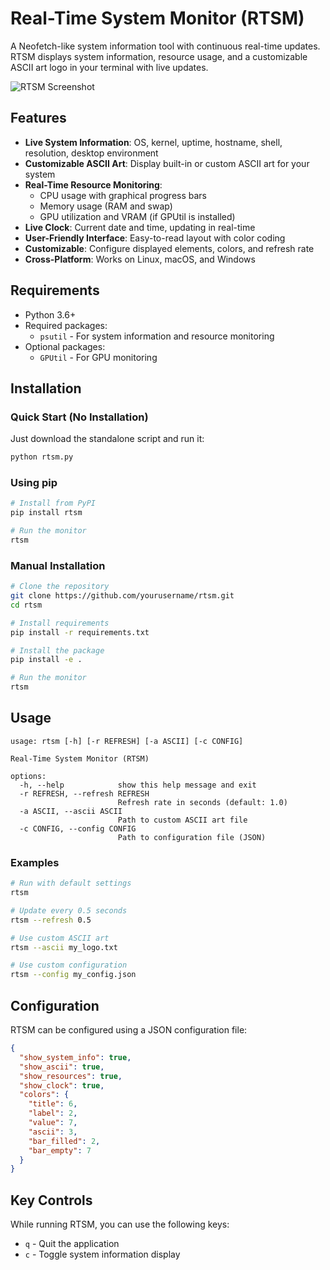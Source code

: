 # Real-Time System Monitor (RTSM)

A Neofetch-like system information tool with continuous real-time updates. RTSM displays system information, resource usage, and a customizable ASCII art logo in your terminal with live updates.

![RTSM Screenshot](https://example.com/screenshot.png)

## Features

- **Live System Information**: OS, kernel, uptime, hostname, shell, resolution, desktop environment
- **Customizable ASCII Art**: Display built-in or custom ASCII art for your system
- **Real-Time Resource Monitoring**:
  - CPU usage with graphical progress bars
  - Memory usage (RAM and swap)
  - GPU utilization and VRAM (if GPUtil is installed)
- **Live Clock**: Current date and time, updating in real-time
- **User-Friendly Interface**: Easy-to-read layout with color coding
- **Customizable**: Configure displayed elements, colors, and refresh rate
- **Cross-Platform**: Works on Linux, macOS, and Windows

## Requirements

- Python 3.6+
- Required packages:
  - `psutil` - For system information and resource monitoring
- Optional packages:
  - `GPUtil` - For GPU monitoring

## Installation

### Quick Start (No Installation)

Just download the standalone script and run it:

```bash
python rtsm.py
```

### Using pip

```bash
# Install from PyPI
pip install rtsm

# Run the monitor
rtsm
```

### Manual Installation

```bash
# Clone the repository
git clone https://github.com/yourusername/rtsm.git
cd rtsm

# Install requirements
pip install -r requirements.txt

# Install the package
pip install -e .

# Run the monitor
rtsm
```

## Usage

```
usage: rtsm [-h] [-r REFRESH] [-a ASCII] [-c CONFIG]

Real-Time System Monitor (RTSM)

options:
  -h, --help            show this help message and exit
  -r REFRESH, --refresh REFRESH
                        Refresh rate in seconds (default: 1.0)
  -a ASCII, --ascii ASCII
                        Path to custom ASCII art file
  -c CONFIG, --config CONFIG
                        Path to configuration file (JSON)
```

### Examples

```bash
# Run with default settings
rtsm

# Update every 0.5 seconds
rtsm --refresh 0.5

# Use custom ASCII art
rtsm --ascii my_logo.txt

# Use custom configuration
rtsm --config my_config.json
```

## Configuration

RTSM can be configured using a JSON configuration file:

```json
{
  "show_system_info": true,
  "show_ascii": true,
  "show_resources": true,
  "show_clock": true,
  "colors": {
    "title": 6,
    "label": 2,
    "value": 7,
    "ascii": 3,
    "bar_filled": 2,
    "bar_empty": 7
  }
}
```

## Key Controls

While running RTSM, you can use the following keys:

- `q` - Quit the application
- `c` - Toggle system information display